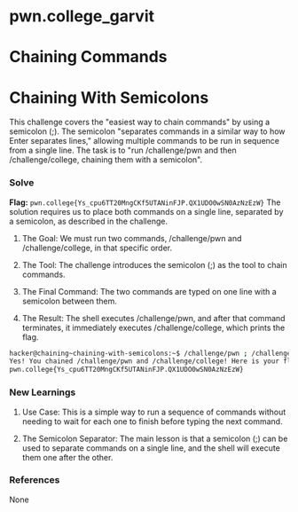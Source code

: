 # pwn.college_garvit
# Chaining Commands

# Chaining With Semicolons
This challenge covers the "easiest way to chain commands" by using a semicolon (;). The semicolon "separates commands in a similar way to how Enter separates lines," allowing multiple commands to be run in sequence from a single line. The task is to "run /challenge/pwn and then /challenge/college, chaining them with a semicolon".

### Solve
**Flag:** `pwn.college{Ys_cpu6TT20MngCKf5UTANinFJP.QX1UDO0wSN0AzNzEzW}`
The solution requires us to place both commands on a single line, separated by a semicolon, as described in the challenge.

1. The Goal: We must run two commands, /challenge/pwn and /challenge/college, in that specific order.

2. The Tool: The challenge introduces the semicolon (;) as the tool to chain commands.

3. The Final Command: The two commands are typed on one line with a semicolon between them.

4. The Result: The shell executes /challenge/pwn, and after that command terminates, it immediately executes /challenge/college, which prints the flag.

```bash
hacker@chaining~chaining-with-semicolons:~$ /challenge/pwn ; /challenge/college
Yes! You chained /challenge/pwn and /challenge/college! Here is your flag:
pwn.college{Ys_cpu6TT20MngCKf5UTANinFJP.QX1UDO0wSN0AzNzEzW}
```
    
### New Learnings
1. Use Case: This is a simple way to run a sequence of commands without needing to wait for each one to finish before typing the next command.

2. The Semicolon Separator: The main lesson is that a semicolon (;) can be used to separate commands on a single line, and the shell will execute them one after the other.

### References 
None